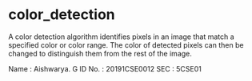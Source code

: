 # color_detection
A color detection algorithm identifies pixels in an image that match a specified color or color range. The color of detected pixels can then be changed to distinguish them from the rest of the image.


Name : Aishwarya. G
    ID No. : 20191CSE0012
    SEC : 5CSE01
